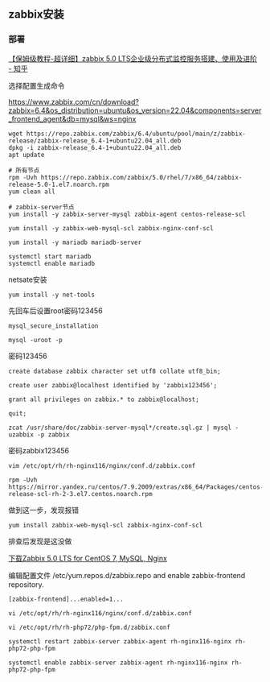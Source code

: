 ## zabbix安装

### 部署

[【保姆级教程-超详细】zabbix 5.0 LTS企业级分布式监控服务搭建、使用及进阶 - 知乎](https://zhuanlan.zhihu.com/p/434879809 )

选择配置生成命令

https://www.zabbix.com/cn/download?zabbix=6.4&os_distribution=ubuntu&os_version=22.04&components=server_frontend_agent&db=mysql&ws=nginx

```shell
wget https://repo.zabbix.com/zabbix/6.4/ubuntu/pool/main/z/zabbix-release/zabbix-release_6.4-1+ubuntu22.04_all.deb
dpkg -i zabbix-release_6.4-1+ubuntu22.04_all.deb
apt update
```



```shell
# 所有节点
rpm -Uvh https://repo.zabbix.com/zabbix/5.0/rhel/7/x86_64/zabbix-release-5.0-1.el7.noarch.rpm
yum clean all
```

```shell
# zabbix-server节点
yum install -y zabbix-server-mysql zabbix-agent centos-release-scl
```

```shell
yum install -y zabbix-web-mysql-scl zabbix-nginx-conf-scl
```

```shell
yum install -y mariadb mariadb-server
```

```shell
systemctl start mariadb
systemctl enable mariadb
```

netsate安装

```
yum install -y net-tools
```



先回车后设置root密码123456

```
mysql_secure_installation
```



```
mysql -uroot -p
```

 密码123456

```
create database zabbix character set utf8 collate utf8_bin;
```

```
create user zabbix@localhost identified by 'zabbix123456';
```

```
grant all privileges on zabbix.* to zabbix@localhost;
```

```
quit;
```

```
zcat /usr/share/doc/zabbix-server-mysql*/create.sql.gz | mysql -uzabbix -p zabbix
```

密码zabbix123456

```
vim /etc/opt/rh/rh-nginx116/nginx/conf.d/zabbix.conf
```



```
rpm -Uvh https://mirror.yandex.ru/centos/7.9.2009/extras/x86_64/Packages/centos-release-scl-rh-2-3.el7.centos.noarch.rpm
```



做到这一步，发现报错

```shell
yum install zabbix-web-mysql-scl zabbix-nginx-conf-scl
```

排查后发现是这没做

[下载Zabbix 5.0 LTS for CentOS 7, MySQL, Nginx](https://www.zabbix.com/cn/download?zabbix=5.0&os_distribution=centos&os_version=7&components=server_frontend_agent&db=mysql&ws=nginx )

编辑配置文件 /etc/yum.repos.d/zabbix.repo and enable zabbix-frontend repository.

```
[zabbix-frontend]...enabled=1...
```



```
vi /etc/opt/rh/rh-nginx116/nginx/conf.d/zabbix.conf
```



```
vi /etc/opt/rh/rh-php72/php-fpm.d/zabbix.conf
```

```
systemctl restart zabbix-server zabbix-agent rh-nginx116-nginx rh-php72-php-fpm
```

```
systemctl enable zabbix-server zabbix-agent rh-nginx116-nginx rh-php72-php-fpm
```





















